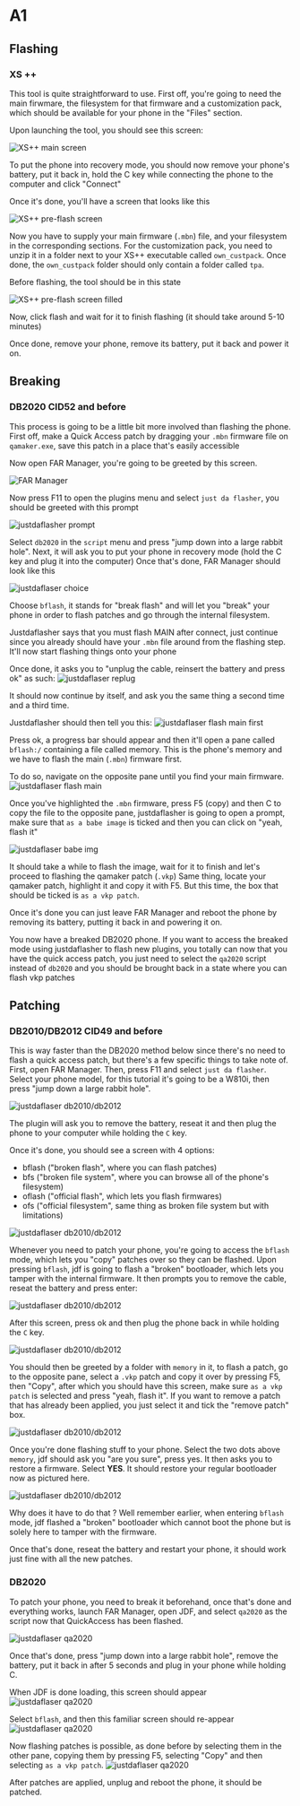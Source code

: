 # A1

## Flashing
### XS ++
This tool is quite straightforward to use. First off, you're going to need the main firwmare, the filesystem for that firmware and a customization pack, which should be available for your phone in the "Files" section.

Upon launching the tool, you should see this screen:

![XS++ main screen](/_static/xspp_1.png)

To put the phone into recovery mode, you should now remove your phone's battery, put it back in, hold the C key while connecting the phone to the computer and click "Connect"

Once it's done, you'll have a screen that looks like this 

![XS++ pre-flash screen](/_static/xspp_2.png)

Now you have to supply your main firmware (`.mbn`) file, and your filesystem in the corresponding sections.
For the customization pack, you need to unzip it in a folder next to your XS++ executable called `own_custpack`.
Once done, the `own_custpack` folder should only contain a folder called `tpa`.

Before flashing, the tool should be in this state

![XS++ pre-flash screen filled](/_static/xspp_3.png)

Now, click flash and wait for it to finish flashing (it should take around 5-10 minutes)

Once done, remove your phone, remove its battery, put it back and power it on.

## Breaking
### DB2020 CID52 and before
This process is going to be a little bit more involved than flashing the phone. First off, make a Quick Access patch by dragging your `.mbn` firmware file on `qamaker.exe`, save this patch in a place that's easily accessible

Now open FAR Manager, you're going to be greeted by this screen.

![FAR Manager](/_static/farman.png)

Now press F11 to open the plugins menu and select `just da flasher`, you should be greeted with this prompt

![justdaflasher prompt](/_static/farman_jdf1.png)

Select `db2020` in the `script` menu and press "jump down into a large rabbit hole". Next, it will ask you to put your phone in recovery mode (hold the C key and plug it into the computer)
Once that's done, FAR Manager should look like this

![justdaflaser choice](/_static/farman_jdf2.png)

Choose `bflash`, it stands for "break flash" and will let you "break" your phone in order to flash patches and go through the internal filesystem.

Justdaflasher says that you must flash MAIN after connect, just continue since you already should have your `.mbn` file around from the flashing step. It'll now start flashing things onto your phone

Once done, it asks you to "unplug the cable, reinsert the battery and press ok" as such: 
![justdaflaser replug](/_static/farman_jdf3.png)

It should now continue by itself, and ask you the same thing a second time and a third time.

Justdaflasher should then tell you this: 
![justdaflaser flash main first](/_static/farman_jdf4.png)

Press ok, a progress bar should appear and then it'll open a pane called `bflash:/` containing a file called memory. This is the phone's memory and we have to flash the main (`.mbn`) firmware first.

To do so, navigate on the opposite pane until you find your main firmware.
![justdaflaser flash main](/_static/farman_jdf5.png)

Once you've highlighted the `.mbn` firmware, press F5 (copy) and then C to copy the file to the opposite pane, justdaflasher is going to open a prompt, make sure that `as a babe image` is ticked and then you can click on "yeah, flash it"

![justdaflaser babe img](/_static/farman_jdf6.png)

It should take a while to flash the image, wait for it to finish and let's proceed to flashing the qamaker patch (`.vkp`)
Same thing, locate your qamaker patch, highlight it and copy it with F5. But this time, the box that should be ticked is `as a vkp patch`.

Once it's done you can just leave FAR Manager and reboot the phone by removing its battery, putting it back in and powering it on.

You now have a breaked DB2020 phone. If you want to access the breaked mode using justdaflasher to flash new plugins, you totally can now that you have the quick access patch, you just need to select the `qa2020` script instead of `db2020` and you should be brought back in a state where you can flash vkp patches

## Patching
### DB2010/DB2012 CID49 and before
This is way faster than the DB2020 method below since there's no need to flash a quick access patch, but there's a few specific things to take note of.
First, open FAR Manager. Then, press F11 and select `just da flasher`. Select your phone model, for this tutorial it's going to be a W810i, then press "jump down a large rabbit hole".

![justdaflaser db2010/db2012](/_static/farman_db2010_jdf1.png)

The plugin will ask you to remove the battery, reseat it and then plug the phone to your computer while holding the `C` key.

Once it's done, you should see a screen with 4 options: 
- bflash ("broken flash", where you can flash patches)
- bfs ("broken file system", where you can browse all of the phone's filesystem)
- oflash ("official flash", which lets you flash firmwares)
- ofs ("official filesystem", same thing as broken file system but with limitations)

![justdaflaser db2010/db2012](/_static/farman_db2010_jdf2.png)

Whenever you need to patch your phone, you're going to access the `bflash` mode, which lets you "copy" patches over so they can be flashed.
Upon pressing `bflash`, jdf is going to flash a "broken" bootloader, which lets you tamper with the internal firmware. It then prompts you to remove the cable, reseat the battery and press enter:

![justdaflaser db2010/db2012](/_static/farman_db2010_jdf3.png)

After this screen, press ok and then plug the phone back in while holding the `C` key.

![justdaflaser db2010/db2012](/_static/farman_db2010_jdf4.png)

You should then be greeted by a folder with `memory` in it, to flash a patch, go to the opposite pane, select a `.vkp` patch and copy it over by pressing F5, then "Copy", after which you should have this screen, make sure `as a vkp patch` is selected and press "yeah, flash it". If you want to remove a patch that has already been applied, you just select it and tick the "remove patch" box. 

![justdaflaser db2010/db2012](/_static/farman_db2010_jdf5.png)

Once you're done flashing stuff to your phone. Select the two dots above `memory`, jdf should ask you "are you sure", press yes.
It then asks you to restore a firmware. Select **YES**. It should restore your regular bootloader now as pictured here.

![justdaflaser db2010/db2012](/_static/farman_db2010_jdf6.png)

Why does it have to do that ? Well remember earlier, when entering `bflash` mode, jdf flashed a "broken" bootloader which cannot boot the phone but is solely here to tamper with the firmware.

Once that's done, reseat the battery and restart your phone, it should work just fine with all the new patches.

### DB2020 
To patch your phone, you need to break it beforehand, once that's done and everything works, launch FAR Manager, open JDF, and select `qa2020` as the script now that QuickAccess has been flashed.

![justdaflaser qa2020](/_static/farman_jdf7.png)

Once that's done, press "jump down into a large rabbit hole", remove the battery, put it back in after 5 seconds and plug in your phone while holding C.

When JDF is done loading, this screen should appear
![justdaflaser qa2020](/_static/farman_jdf8.png)

Select `bflash`, and then this familiar screen should re-appear
![justdaflaser qa2020](/_static/farman_jdf9.png)

Now flashing patches is possible, as done before by selecting them in the other pane, copying them by pressing F5, selecting "Copy" and then selecting `as a vkp patch`.
![justdaflaser qa2020](/_static/farman_jdf10.png)

After patches are applied, unplug and reboot the phone, it should be patched.
